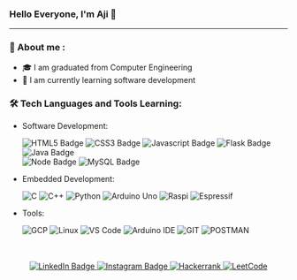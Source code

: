 ### Hello Everyone, I'm Aji 👋
---
### :man: About me :
- :mortar_board: I am graduated from Computer Engineering 
- :seedling: I am currently learning software development
### :hammer_and_wrench: Tech Languages and Tools Learning:
- Software Development:
  <div>
    <img src="https://img.shields.io/badge/HTML5-323330?style=for-the-badge&logo=html5&logoColor=orange" alt="HTML5 Badge">
    <img src="https://img.shields.io/badge/CSS3-323330?style=for-the-badge&logo=css3&logoColor=1572B6" alt="CSS3 Badge">
    <img src="https://img.shields.io/badge/JavaScript-323330?style=for-the-badge&logo=javascript&logoColor=F7DF1E" alt="Javascript Badge">
    <img src="https://img.shields.io/badge/Flask-323330?style=for-the-badge&logo=flask&logoColor=white" alt="Flask Badge">
    <img src="https://img.shields.io/badge/Java-323330?style=for-the-badge&logo=java&logoColor=white" alt="Java Badge">
    <br>
    <img src="https://img.shields.io/badge/Node%20js-323330?style=for-the-badge&logo=nodedotjs&logoColor=green" alt="Node Badge">
     <img src="https://img.shields.io/badge/MySQL-323330?style=for-the-badge&logo=mysql&logoColor=white" alt="MySQL Badge">
  </div>
  
- Embedded Development:
  <div>
    <img src="https://img.shields.io/badge/C-323330?style=for-the-badge&logo=c&logoColor=00599C" alt="C">
    <img src="https://img.shields.io/badge/C%2B%2B-323330?style=for-the-badge&logo=c%2B%2B&logoColor=00599C" alt="C++">
    <img src="https://img.shields.io/badge/Python-323330?style=for-the-badge&logo=python&logoColor=blue" alt="Python">
     <img src="https://img.shields.io/badge/Arduino-323330?style=for-the-badge&logo=Arduino&logoColor=00979D" alt="Arduino Uno">
    <img src="https://img.shields.io/badge/Raspberry%20Pi-323330?style=for-the-badge&logo=Raspberry%20Pi&logoColor=A22846" alt="Raspi">
      <img src="https://img.shields.io/badge/espressif-323330?style=for-the-badge&logo=espressif&logoColor=E7352C" alt="Espressif">
 
  </div>
  </div>
- Tools:
  <div>
    <img src="https://img.shields.io/badge/Google_Cloud-323330?style=for-the-badge&logo=google-cloud&logoColor=blue" alt="GCP">
    <img src="https://img.shields.io/badge/Linux-323330?style=for-the-badge&logo=linux&logoColor=yellow" alt="Linux">
    <img src="https://img.shields.io/badge/VSCode-323330?style=for-the-badge&logo=visual%20studio%20code&logoColor=blue" alt="VS Code">
    <img src="https://img.shields.io/badge/Arduino_IDE-323330?style=for-the-badge&logo=arduino&logoColor=00979D" alt="Arduino IDE">
    <img src="https://img.shields.io/badge/GIT-323330?style=for-the-badge&logo=git&logoColor=E44C30" alt="GIT">
    <img src="https://img.shields.io/badge/Postman-323330?style=for-the-badge&logo=Postman&logoColor=FF6C37" alt="POSTMAN">
  
<div align="center">
  <br>
  <br>
  <div id="badges">
    <a href="https://www.linkedin.com/in/ibrahim-aji-25b29224a/">
      <img src="https://img.shields.io/badge/LinkedIn-blue?style=for-the-badge&logo=linkedin&logoColor=white" alt="LinkedIn Badge"/>
    </a>
     <a href="https://www.instagram.com/ibrahim20.25aji/">
      <img src="https://img.shields.io/badge/Instagram-E4405F?style=for-the-badge&logo=instagram&logoColor=white" alt="Instagram Badge"/>
    </a>
    <a href="https://www.hackerrank.com/profile/IbrahimAji">
      <img src="https://img.shields.io/badge/-Hackerrank-2EC866?style=for-the-badge&logo=HackerRank&logoColor=white" alt="Hackerrank">
    </a>
    <a href="https://leetcode.com/u/ajiibrahim545/">
      <img src="https://img.shields.io/badge/-LeetCode-FFA116?style=for-the-badge&logo=LeetCode&logoColor=black" alt="LeetCode">
    </a>
  </div>
</div>

 
